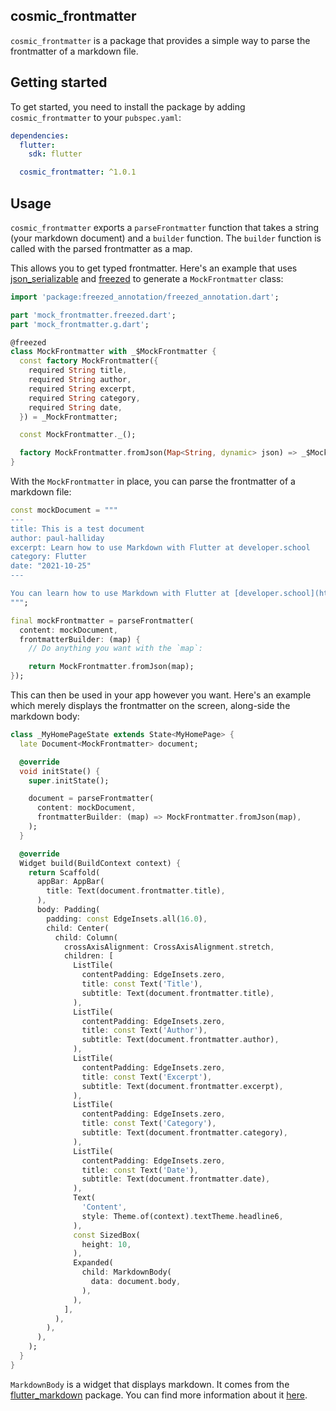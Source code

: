## cosmic_frontmatter

`cosmic_frontmatter` is a package that provides a simple way to parse the frontmatter of a markdown file.

## Getting started

To get started, you need to install the package by adding `cosmic_frontmatter` to your `pubspec.yaml`:

```yaml
dependencies:
  flutter:
    sdk: flutter

  cosmic_frontmatter: ^1.0.1
```

## Usage

`cosmic_frontmatter` exports a `parseFrontmatter` function that takes a string (your markdown document) and a `builder` function. The `builder` function is called with the parsed frontmatter as a map.

This allows you to get typed frontmatter. Here's an example that uses [json_serializable](https://developer.school/tutorials/flutter-using-json_serializable-to-serialise-dart-classes) and [freezed](https://developer.school/how-to-use-freezed-with-flutter) to generate a `MockFrontmatter` class:

```dart
import 'package:freezed_annotation/freezed_annotation.dart';

part 'mock_frontmatter.freezed.dart';
part 'mock_frontmatter.g.dart';

@freezed
class MockFrontmatter with _$MockFrontmatter {
  const factory MockFrontmatter({
    required String title,
    required String author,
    required String excerpt,
    required String category,
    required String date,
  }) = _MockFrontmatter;

  const MockFrontmatter._();

  factory MockFrontmatter.fromJson(Map<String, dynamic> json) => _$MockFrontmatterFromJson(json);
}
```

With the `MockFrontmatter` in place, you can parse the frontmatter of a markdown file:

```dart
const mockDocument = """
---
title: This is a test document
author: paul-halliday
excerpt: Learn how to use Markdown with Flutter at developer.school
category: Flutter
date: "2021-10-25"
---

You can learn how to use Markdown with Flutter at [developer.school](https://developer.school/tutorials/how-to-display-markdown-in-flutter).
""";

final mockFrontmatter = parseFrontmatter(
  content: mockDocument,
  frontmatterBuilder: (map) {
    // Do anything you want with the `map`:

    return MockFrontmatter.fromJson(map);
});
```

This can then be used in your app however you want. Here's an example which merely displays the frontmatter on the screen, along-side the markdown body:

```dart
class _MyHomePageState extends State<MyHomePage> {
  late Document<MockFrontmatter> document;

  @override
  void initState() {
    super.initState();

    document = parseFrontmatter(
      content: mockDocument,
      frontmatterBuilder: (map) => MockFrontmatter.fromJson(map),
    );
  }

  @override
  Widget build(BuildContext context) {
    return Scaffold(
      appBar: AppBar(
        title: Text(document.frontmatter.title),
      ),
      body: Padding(
        padding: const EdgeInsets.all(16.0),
        child: Center(
          child: Column(
            crossAxisAlignment: CrossAxisAlignment.stretch,
            children: [
              ListTile(
                contentPadding: EdgeInsets.zero,
                title: const Text('Title'),
                subtitle: Text(document.frontmatter.title),
              ),
              ListTile(
                contentPadding: EdgeInsets.zero,
                title: const Text('Author'),
                subtitle: Text(document.frontmatter.author),
              ),
              ListTile(
                contentPadding: EdgeInsets.zero,
                title: const Text('Excerpt'),
                subtitle: Text(document.frontmatter.excerpt),
              ),
              ListTile(
                contentPadding: EdgeInsets.zero,
                title: const Text('Category'),
                subtitle: Text(document.frontmatter.category),
              ),
              ListTile(
                contentPadding: EdgeInsets.zero,
                title: const Text('Date'),
                subtitle: Text(document.frontmatter.date),
              ),
              Text(
                'Content',
                style: Theme.of(context).textTheme.headline6,
              ),
              const SizedBox(
                height: 10,
              ),
              Expanded(
                child: MarkdownBody(
                  data: document.body,
                ),
              ),
            ],
          ),
        ),
      ),
    );
  }
}
```

`MarkdownBody` is a widget that displays markdown. It comes from the [flutter_markdown](https://pub.dev/packages/flutter_markdown) package. You can find more information about it [here](https://developer.school/tutorials/how-to-display-markdown-in-flutter).